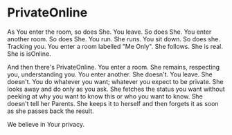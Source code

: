 # PrivateOnline

As You enter the room, so does She. You leave. So does She. You enter another room. So does She. You run. She runs. You sit down. So does she. Tracking you. You enter a room labelled "Me Only". She follows. She is real. She is isOnline.

And then there's PrivateOnline. You enter a room. She remains, respecting you, understanding you. You enter another. She doesn't. You leave. She doesn't. You do whatever you want; whatever you expect to be private. She looks away and do only as you ask. She fetches the status you want without peeking at why you want to know this or who you want to know. She doesn't tell her Parents. She keeps it to herself and then forgets it as soon as she passes back the result.

We believe in Your privacy.
